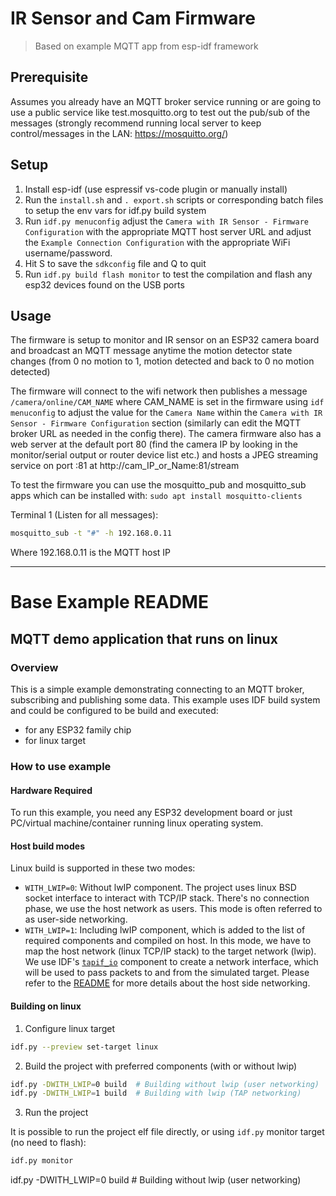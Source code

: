 # IR Sensor and Cam Firmware
> Based on example MQTT app from esp-idf framework

## Prerequisite
Assumes you already have an MQTT broker service running or are going to use a public service like test.mosquitto.org to test out the pub/sub of the messages (strongly recommend running local server to keep control/messages in the LAN: https://mosquitto.org/)


## Setup
1. Install esp-idf (use espressif vs-code plugin or manually install)
1. Run the `install.sh` and `. export.sh` scripts or corresponding batch files to setup the env vars for idf.py build system
1. Run `idf.py menuconfig` adjust the `Camera with IR Sensor - Firmware Configuration` with the appropriate MQTT host server URL and adjust the `Example Connection Configuration` with the appropriate WiFi username/password.
1. Hit S to save the `sdkconfig` file and Q to quit
1. Run `idf.py build flash monitor` to test the compilation and flash any esp32 devices found on the USB ports

## Usage
The firmware is setup to monitor and IR sensor on an ESP32 camera board and broadcast an MQTT message anytime the motion detector state changes (from 0 no motion to 1, motion detected and back to 0 no motion detected)

The firmware will connect to the wifi network then publishes a message `/camera/online/CAM_NAME` where CAM_NAME is set in the firmware using `idf menuconfig` to adjust the value for the `Camera Name` within the `Camera with IR Sensor - Firmware Configuration` section (similarly can edit the MQTT broker URL as needed in the config there).  The camera firmware also has a web server at the default port 80 (find the camera IP by looking in the monitor/serial output or router device list etc.) and hosts a JPEG streaming service on port :81 at http://cam_IP_or_Name:81/stream

To test the firmware you can use the mosquitto_pub and mosquitto_sub apps which can be installed with: `sudo apt install mosquitto-clients`

Terminal 1 (Listen for all messages):

```bash
mosquitto_sub -t "#" -h 192.168.0.11
```

Where 192.168.0.11 is the MQTT host IP

---

# Base Example README

## MQTT demo application that runs on linux

### Overview

This is a simple example demonstrating connecting to an MQTT broker, subscribing and publishing some data.
This example uses IDF build system and could be configured to be build and executed:
* for any ESP32 family chip
* for linux target

### How to use example

#### Hardware Required

To run this example, you need any ESP32 development board or just PC/virtual machine/container running linux operating system.

#### Host build modes

Linux build is supported in these two modes:
* `WITH_LWIP=0`: Without lwIP component. The project uses linux BSD socket interface to interact with TCP/IP stack. There's no connection phase, we use the host network as users. This mode is often referred to as user-side networking.
* `WITH_LWIP=1`: Including lwIP component, which is added to the list of required components and compiled on host. In this mode, we have to map the host network (linux TCP/IP stack) to the target network (lwip). We use IDF's [`tapif_io`](https://github.com/espressif/esp-idf/tree/master/examples/common_components/protocol_examples_tapif_io) component to create a network interface, which will be used to pass packets to and from the simulated target. Please refer to the [README](https://github.com/espressif/esp-idf/tree/master/examples/common_components/protocol_examples_tapif_io#readme) for more details about the host side networking.

#### Building on linux

1) Configure linux target
```bash
idf.py --preview set-target linux
```

2) Build the project with preferred components (with or without lwip)
```bash
idf.py -DWITH_LWIP=0 build  # Building without lwip (user networking)
idf.py -DWITH_LWIP=1 build  # Building with lwip (TAP networking)
```

3) Run the project

It is possible to run the project elf file directly, or using `idf.py` monitor target (no need to flash):
```bash
idf.py monitor
```
idf.py -DWITH_LWIP=0 build  # Building without lwip (user networking)
